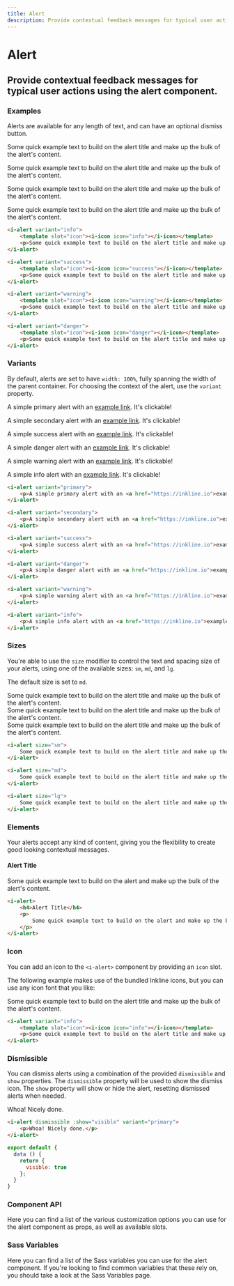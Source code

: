 ```yaml
---
title: Alert
description: Provide contextual feedback messages for typical user actions using the alert component. 
---
```


# Alert
## Provide contextual feedback messages for typical user actions using the alert component. 

### Examples
Alerts are available for any length of text, and can have an optional dismiss button. 

<i-code title="Alert Examples">
<i-tab type="preview">
    <i-alert variant="info" class="_margin-bottom-1">
        <template slot="icon"><i-icon icon="info"></i-icon></template>
        <p>Some quick example text to build on the alert title and make up the bulk of the alert's content.</p>
    </i-alert>
    <i-alert variant="success" class="_margin-bottom-1">
        <template slot="icon"><i-icon icon="check"></i-icon></template>
        <p>Some quick example text to build on the alert title and make up the bulk of the alert's content.</p>
    </i-alert>
    <i-alert variant="warning" class="_margin-bottom-1">
        <template slot="icon"><i-icon icon="warning"></i-icon></template>
        <p>Some quick example text to build on the alert title and make up the bulk of the alert's content.</p>
    </i-alert>
    <i-alert variant="danger">
        <template slot="icon"><i-icon icon="danger"></i-icon></template>
        <p>Some quick example text to build on the alert title and make up the bulk of the alert's content.</p>
    </i-alert>
</i-tab>
<i-tab type="html">

~~~html
<i-alert variant="info">
    <template slot="icon"><i-icon icon="info"></i-icon></template>
    <p>Some quick example text to build on the alert title and make up the bulk of the alert's content.</p>
</i-alert>
~~~
~~~html
<i-alert variant="success">
    <template slot="icon"><i-icon icon="success"></i-icon></template>
    <p>Some quick example text to build on the alert title and make up the bulk of the alert's content.</p>
</i-alert>
~~~
~~~html
<i-alert variant="warning">
    <template slot="icon"><i-icon icon="warning"></i-icon></template>
    <p>Some quick example text to build on the alert title and make up the bulk of the alert's content.</p>
</i-alert>
~~~
~~~html
<i-alert variant="danger">
    <template slot="icon"><i-icon icon="danger"></i-icon></template>
    <p>Some quick example text to build on the alert title and make up the bulk of the alert's content.</p>
</i-alert>
~~~

</i-tab>
</i-code>

### Variants
By default, alerts are set to have `width: 100%`, fully spanning the width of the parent container. For choosing the context of the alert, use the `variant` property.

<i-code title="Alert Variants">
<i-tab type="preview">
    <div class="_margin-bottom-1">
        <i-alert variant="primary">
            <p>A simple primary alert with an <a href="https://inkline.io" onclick="return false;">example link</a>. It's clickable!</p>
        </i-alert>
    </div>
    <div class="_margin-bottom-1">
        <i-alert variant="secondary">
            <p>A simple secondary alert with an <a href="https://inkline.io" onclick="return false;">example link</a>. It's clickable!</p>
        </i-alert>
    </div>
    <div class="_margin-bottom-1">
        <i-alert variant="success">
            <p>A simple success alert with an <a href="https://inkline.io" onclick="return false;">example link</a>. It's clickable!</p>
        </i-alert>
    </div>
    <div class="_margin-bottom-1">
        <i-alert variant="danger">
            <p>A simple danger alert with an <a href="https://inkline.io" onclick="return false;">example link</a>. It's clickable!</p>
        </i-alert>
    </div>
    <div class="_margin-bottom-1">
        <i-alert variant="warning">
            <p>A simple warning alert with an <a href="https://inkline.io" onclick="return false;">example link</a>. It's clickable!</p>
        </i-alert>
    </div>
    <div>
        <i-alert variant="info">
            <p>A simple info alert with an <a href="https://inkline.io" onclick="return false;">example link</a>. It's clickable!</p>
        </i-alert>
    </div>
</i-tab>
<i-tab type="html">

~~~html
<i-alert variant="primary">
    <p>A simple primary alert with an <a href="https://inkline.io">example link</a>. It's clickable!</p>
</i-alert>
~~~
~~~html
<i-alert variant="secondary">
    <p>A simple secondary alert with an <a href="https://inkline.io">example link</a>. It's clickable!</p>
</i-alert>
~~~
~~~html
<i-alert variant="success">
    <p>A simple success alert with an <a href="https://inkline.io">example link</a>. It's clickable!</p>
</i-alert>
~~~
~~~html
<i-alert variant="danger">
    <p>A simple danger alert with an <a href="https://inkline.io">example link</a>. It's clickable!</p>
</i-alert>
~~~
~~~html
<i-alert variant="warning">
    <p>A simple warning alert with an <a href="https://inkline.io">example link</a>. It's clickable!</p>
</i-alert>
~~~
~~~html
<i-alert variant="info">
    <p>A simple info alert with an <a href="https://inkline.io">example link</a>. It's clickable!</p>
</i-alert>
~~~

</i-tab>
</i-code>

### Sizes
You're able to use the `size` modifier to control the text and spacing size of your alerts, using one of the available sizes: `sm`, `md`, and `lg`. 

The default size is set to `md`.

<i-code title="Alert Sizes">
<i-tab type="preview">
    <div class="_margin-bottom-1">
        <i-alert size="sm">
            Some quick example text to build on the alert title and make up the bulk of the alert's content.
        </i-alert>
    </div>
    <div class="_margin-bottom-1">
        <i-alert size="md">
            Some quick example text to build on the alert title and make up the bulk of the alert's content.
        </i-alert>
    </div>
    <div>
        <i-alert size="lg">
            Some quick example text to build on the alert title and make up the bulk of the alert's content.
        </i-alert>
    </div>
</i-tab>
<i-tab type="html">

~~~html
<i-alert size="sm">
    Some quick example text to build on the alert title and make up the bulk of the alert's content.
</i-alert>
~~~
~~~html
<i-alert size="md">
    Some quick example text to build on the alert title and make up the bulk of the alert's content.
</i-alert>
~~~
~~~html
<i-alert size="lg">
    Some quick example text to build on the alert title and make up the bulk of the alert's content.
</i-alert>
~~~

</i-tab>
</i-code>

### Elements
Your alerts accept any kind of content, giving you the flexibility to create good looking contextual messages.

<i-code title="Alert Elements">
<i-tab type="preview">
    <div>
        <i-alert>
            <h4>Alert Title</h4>
            <p>
                Some quick example text to build on the alert and make up the bulk of the alert's content.
            </p>
        </i-alert>
    </div>
</i-tab>
<i-tab type="html">

~~~html
<i-alert>
    <h4>Alert Title</h4>
    <p>
        Some quick example text to build on the alert and make up the bulk of the alert's content.
    </p>
</i-alert>
~~~

</i-tab>
</i-code>

### Icon
You can add an icon to the `<i-alert>` component by providing an `icon` slot. 

The following example makes use of the bundled Inkline icons, but you can use any icon font that you like:

<i-code title="Alert Icon">
<i-tab type="preview">
    <i-alert variant="info" class="_margin-bottom-1">
        <template slot="icon"><i-icon icon="info"></i-icon></template>
        <p>Some quick example text to build on the alert title and make up the bulk of the alert's content.</p>
    </i-alert>
</i-tab>
<i-tab type="html">

~~~html
<i-alert variant="info">
    <template slot="icon"><i-icon icon="info"></i-icon></template>
    <p>Some quick example text to build on the alert title and make up the bulk of the alert's content.</p>
</i-alert>
~~~

</i-tab>
</i-code>

### Dismissible
You can dismiss alerts using a combination of the provided `dismissible` and `show` properties. The `dismissible` property will be used to show the dismiss icon. The `show` property will show or hide the alert, resetting dismissed alerts when needed.

<i-code title="Dismissible Alert">
<i-tab type="preview">
    <i-alert dismissible :show="visible" variant="primary">
        <p>Whoa! Nicely done.</p>
    </i-alert>
</i-tab>
<i-tab type="html">

~~~html
<i-alert dismissible :show="visible" variant="primary">
    <p>Whoa! Nicely done.</p>
</i-alert>
~~~

</i-tab>
<i-tab type="js">

~~~js
export default {
  data () {
    return {
      visible: true
    };
  }
}
~~~

</i-tab>
</i-code>

### Component API
Here you can find a list of the various customization options you can use for the alert component as props, as well as available slots.

<i-code title="Alert API" markup="i-alert" expanded>
    <i-tab type="props">
        <api-table>
            <api-table-row>
                <template slot="property">dismissLabel</template>
                <template slot="description">Sets the dismiss lable, replaceable using the <code>dismiss</code> slot.</template>
                <template slot="type"><code>String</code></template>
                <template slot="values"></template>
                <template slot="default"><code>×</code></template>
            </api-table-row>
            <api-table-row>
                <template slot="property">dismissible</template>
                <template slot="description">Sets the alert as dismissible.</template>
                <template slot="type"><code>Boolean</code></template>
                <template slot="values"><code>true</code>, <code>false</code></template>
                <template slot="default"><code>false</code></template>
            </api-table-row>
            <api-table-row>
                <template slot="property">show</template>
                <template slot="description">Sets the dismiss <code>v-model</code> for the alert component. Alert is only visible if show is <code>true</code>.</template>
                <template slot="type"><code>Boolean</code></template>
                <template slot="values"><code>true</code>, <code>false</code></template>
                <template slot="default"><code>true</code></template>
            </api-table-row>
            <api-table-row>
                <template slot="property">size</template>
                <template slot="description">Sets the size of the alert component.</template>
                <template slot="type"><code>String</code></template>
                <template slot="values"><code>sm</code>, <code>md</code>, <code>lg</code></template>
                <template slot="default"><code>md</code></template>
            </api-table-row>
            <api-table-row>
                <template slot="property">variant</template>
                <template slot="description">Sets the color variant of the alert component.</template>
                <template slot="type"><code>String</code></template>
                <template slot="values"><code>primary</code>, <code>secondary</code>, <code>success</code>, <code>danger</code>, <code>warning</code>, <code>info</code></template>
                <template slot="default"><code>primary</code></template>
            </api-table-row>
        </api-table>
    </i-tab>
    <i-tab type="slots">
        <api-table>
            <api-table-row>
                <template slot="slot">default</template>
                <template slot="description">Slot for alert default content.</template>
            </api-table-row>
            <api-table-row>
                <template slot="slot">dismiss</template>
                <template slot="description">Slot for alert dismiss button.</template>
            </api-table-row>
            <api-table-row>
                <template slot="slot">icon</template>
                <template slot="description">Slot for alert icon.</template>
            </api-table-row>
        </api-table>
    </i-tab>
</i-code>

### Sass Variables
Here you can find a list of the Sass variables you can use for the alert component. If you're looking to find common variables that these rely on, you should take a look at the <nuxt-link :to="{ name: 'docs-core-sass-variables' }">Sass Variables</nuxt-link> page.

<i-code title="Alert" expanded>
    <i-tab type="scss">
        <api-table>
            <api-table-row>
                <template slot="property">$alert-font-size</template>
                <template slot="default"><code>$font-size</code></template>
            </api-table-row>
            <api-table-row>
                <template slot="property">$alert-font-weight</template>
                <template slot="default"><code>font-weight(normal)</code></template>
            </api-table-row>
            <api-table-row>
                <template slot="property">$alert-line-height</template>
                <template slot="default"><code>$line-height</code></template>
            </api-table-row>
            <api-table-row>
                <template slot="property">$alert-border-width</template>
                <template slot="default"><code>$border-width</code></template>
            </api-table-row>
            <api-table-row>
                <template slot="property">$alert-border-radius</template>
                <template slot="default"><code>$border-radius</code></template>
            </api-table-row>
            <api-table-row>
                <template slot="property">$alert-padding-base</template>
                <template slot="default"><code>$spacer</code></template>
            </api-table-row>
            <api-table-row>
                <template slot="property">$alert-padding</template>
                <template slot="default"><code>size-map($alert-padding-base, $sizes, $size-multipliers)</code></template>
            </api-table-row>
            <api-table-row>
                <template slot="property">$alert-dismiss-size</template>
                <template slot="default"><code>1rem</code></template>
            </api-table-row>
            <api-table-row>
                <template slot="property">$alert-background-mix-percentage</template>
                <template slot="default"><code>60%</code></template>
            </api-table-row>
            <api-table-row>
                <template slot="property">$alert-border-darken-lighten-percentage</template>
                <template slot="default"><code>10%</code></template>
            </api-table-row>
            <api-table-row>
                <template slot="property">$alert-code-color-darken-lighten-percentage</template>
                <template slot="default"><code>10%</code></template>
            </api-table-row>
            <api-table-row>
                <template slot="property">$alert-code-background-color-darken-lighten-percentage</template>
                <template slot="default"><code>7%</code></template>
            </api-table-row>
            <api-table-row>
                <template slot="property">$alert-color-darken-lighten-percentage</template>
                <template slot="default"><code>30%</code></template>
            </api-table-row>
            <api-table-row>
                <template slot="property">$alert-link-color-darken-lighten-percentage</template>
                <template slot="default"><code>35%</code></template>
            </api-table-row>
            <api-table-row>
                <template slot="property">$alert-variants</template>
                <template slot="default"><code>('brand', 'state')</code></template>
            </api-table-row>
            <api-table-row>
                <template slot="property">$alert-variant-color-light</template>
                <template slot="default"><code>$variant-color-light</code></template>
            </api-table-row>
            <api-table-row>
                <template slot="property">$alert-variant-color-dark</template>
                <template slot="default"><code>$variant-color-dark</code></template>
            </api-table-row>
        </api-table>
    </i-tab>
</i-code> 

